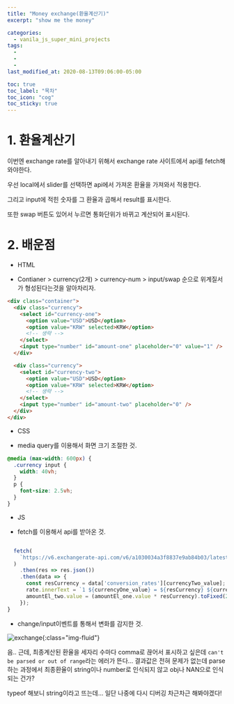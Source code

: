 ```yaml
---
title: "Money exchange(환율계산기)"
excerpt: "show me the money"

categories:
  - vanila_js_super_mini_projects
tags:
  -
  -
  -
last_modified_at: 2020-08-13T09:06:00-05:00

toc: true
toc_label: "목차"
toc_icon: "cog"
toc_sticky: true
---
```


# 1. 환율계산기

이번엔 exchange rate를 알아내기 위해서 exchange rate 사이트에서 api를 fetch해와야한다.

우선 local에서 slider를 선택하면 api에서 가져온 환율을 가져와서 적용한다.

그리고 input에 적힌 숫자를 그 환율과 곱해서 result를 표시한다.

또한 swap 버튼도 있어서 누르면 통화단위가 바뀌고 계산되어 표시된다.

# 2. 배운점

- HTML

- Contianer > currency(2개) > currency-num > input/swap 순으로 위계질서가 형성된다는것을 알아차리자.

```html
<div class="container">
  <div class="currency">
    <select id="currency-one">
      <option value="USD">USD</option>
      <option value="KRW" selected>KRW</option>
      <!-- 생략 -->
    </select>
    <input type="number" id="amount-one" placeholder="0" value="1" />
  </div>

  <div class="currency">
    <select id="currency-two">
      <option value="USD">USD</option>
      <option value="KRW" selected>KRW</option>
      <!-- 생략 -->
    </select>
    <input type="number" id="amount-two" placeholder="0" />
  </div>
</div>
```

- CSS

- media query를 이용해서 화면 크기 조절한 것.

```css
@media (max-width: 600px) {
  .currency input {
    width: 40vh;
  }
  p {
    font-size: 2.5vh;
  }
}
```

- JS

- fetch를 이용해서 api를 받아온 것.

```javascript

  fetch(
    `https://v6.exchangerate-api.com/v6/a1030034a3f8837e9ab84b03/latest/${currencyOne_value}`
  )
    .then(res => res.json())
    .then(data => {
      const resCurrency = data['conversion_rates'][currencyTwo_value];
      rate.innerText = `1 ${currencyOne_value} = ${resCurrency} ${currencyTwo_value}`;
      amountEl_two.value = (amountEl_one.value * resCurrency).toFixed(2);
    });
}
```

- change/input이벤트를 통해서 변화를 감지한 것.

![exchange](https://yeonghunko.github.io/assets/img/super_mini/exchange.gif){:class="img-fluid"}

음.. 근데, 최종계산된 환율을 세자리 수마다 comma로 끊어서 표시하고 싶은데 `can't be parsed or out of range`라는 에러가 뜬다... 결과값은 전혀 문제가 없는데 parse하는 과정에서 최종환율이 string이나 number로 인식되지 않고 obj나 NAN으로 인식되는 건가?

typeof 해보니 string이라고 뜨는데... 일단 나중에 다시 디버깅 차근차근 해봐야겠다!
